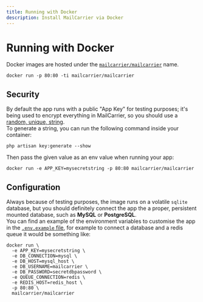 ```yaml
---
title: Running with Docker
description: Install MailCarrier via Docker
---
```


# Running with Docker

Docker images are hosted under the [`mailcarrier/mailcarrier`](https://hub.docker.com/repository/docker/mailcarrier/mailcarrier) name.  

```shell
docker run -p 80:80 -ti mailcarrier/mailcarrier
```

## Security

By default the app runs with a public "App Key" for testing purposes; it's being used to encrypt everything in MailCarrier, so you should use a <u>random, unique, string</u>.  
To generate a string, you can run the following command inside your container:

```shell
php artisan key:generate --show
```

Then pass the given value as an env value when running your app:

```shell
docker run -e APP_KEY=mysecretstring -p 80:80 mailcarrier/mailcarrier
```

## Configuration

Always because of testing purposes, the image runs on a volatile `sqlite` database, but you should definitely connect the app the a proper, persistent mounted database, such as **MySQL** or **PostgreSQL**.  
You can find an example of the environment variables to customise the app in the [`.env.example` file](https://github.com/mailcarrierapp/app/blob/master/.env.example), for example to connect a database and a redis queue it would be something like:

```shell
docker run \
  -e APP_KEY=mysecretstring \
  -e DB_CONNECTION=mysql \
  -e DB_HOST=mysql_host \
  -e DB_USERNAME=mailcarrier \
  -e DB_PASSWORD=secretdbpassword \
  -e QUEUE_CONNECTION=redis \
  -e REDIS_HOST=redis_host \
  -p 80:80 \
  mailcarrier/mailcarrier
```
